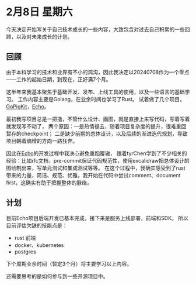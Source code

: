 # 2月8日 星期六
今天决定开始写关于自己技术成长的一些内容，大致包含对过去自己积累的一些回顾，以及对未来成长的计划。

## 回顾
由于本科学习的技术和业界有不小的鸿沟，因此我决定以20240708作为一个零点——工作的起始日期，到现在，正好满7个月。

这半年来我基本聚焦于基础开发、发布、上线工具的使用，以及一些语言的基础学习。
工作内容主要是Golang，在业余时间也学习了Rust。
试着做了几个项目，[GoPigKit](https://github.com/wty92911/GoPigKit)，[Echo](https://github.com/wty92911/Echo)。

最初我写项目总是一把撸，不管什么设计、画图，就是直接上来写代码，写着写着就发现写不动了，
两个原因：一是热情褪去，随着项目复杂度的提升，很难重回暂存的checkpoint；
二是缺少前期的总体设计，以及后续的渐进迭代规划，导致项目朝着熵增的方向一路狂奔。

因此在[Echo](https://github.com/wty92911/Echo)的开发过程中我决心避免重蹈覆辙，
跟着tyrChen学到了不少相关的经验：比如rfc文档，pre-commit保证代码规范性，使用excalidraw把总体设计的图绘制出来，写单元测试和集成测试等等。
在这个过程中，我确实感受到了rust带来的力量，简洁、规范、优雅，我开始在代码中尝试comment、document first，这确实有助于把握整体的脉络。

## 计划
目前Echo项目后端开发已基本完成，接下来是服务上线部署，前端和SDK。
所以目前评估欠缺的技能点是：

- rust 前端
- docker、kubernetes
- postgres

下个周期业余时间（暂定3个月）将主要学习以上内容。

还需要思考的是如何参与到一些开源项目中。